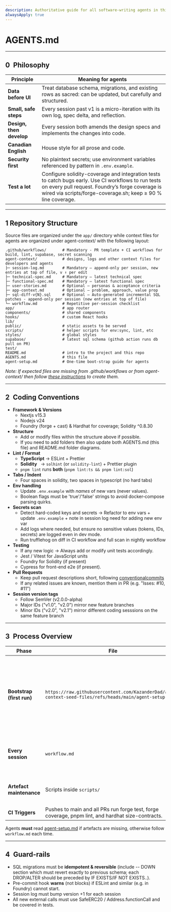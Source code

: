 ```yaml
---
description: Authoritative guide for all software-writing agents in this repository
alwaysApply: true
---
```


# AGENTS.md  
---

## 0 Philosophy

| Principle | Meaning for agents |
|-----------|-------------------|
| **Data before UI** | Treat database schema, migrations, and existing rows as sacred: can be updated, but carefully and structured. |
| **Small, safe steps** | Every session past v1 is a micro-iteration with its own log, spec delta, and reflection. |
| **Design, then develop** | Every session both amends the design specs and implements the changes into code. |
| **Canadian English** | House style for all prose and code. |
| **Security first** | No plaintext secrets; use environment variables referenced by pattern in `.env.example`. |
| **Test a lot** | Configure solidity-coverage and integration tests to catch bugs early. Use CI workflows to run tests on every pull request. Foundry’s forge coverage is wired via scripts/forge-coverage.sh; keep ≥ 90 % line coverage. |

---

## 1 Repository Structure
Source files are organized under the `app/` directory while context files for agents are organized under agent-context/ with the following layout:
```
.github/workflows/       # Mandatory - PR template + CI workflows for build, lint, supabase, secret scanning
agent-context/           # designs, logs and other context files for developers and agents
├─ session-log.md        # Mandatory – append-only per session, new entries at top of file, v ↑ per edit
├─ technical-spec.md     # Mandatory – latest technical spec
├─ functional-spec.md    # Mandatory – latest functional spec
├─ user-stories.md       # Optional – personas & acceptance criteria
├─ app-context.md        # Optional – problem, approach, value prop
├─ sql-diff-v{N}.sql     # Optional – Auto-generated incremental SQL patches - append-only per session (new entries at top of file)
└─ workflow.md           # Repetitive per-session checklist
app/                     # app router
components/              # shared components
hooks/                   # custom React hooks
lib/
public/                  # static assets to be served
scripts/                 # helper scripts for env:sync, lint, etc
styles/                  # global styles
supabase/                # latest sql schema (github action runs db pull on PR)
test/
README.md                # intro to the project and this repo
AGENTS.md                # this file
agent-setup.md           # One-time boot-strap guide for agents
```

*Note: If expected files are missing from .github/workflows or from agent-context/ then follow [these instructions](https://raw.githubusercontent.com/KazanderDad/agent-context-seed-files/refs/heads/main/agent-setup.md) to create them.*

---

## 2 Coding Conventions

* **Framework & Versions**
  * Nextjs v15.3
  * Nodejs v24
  * Foundry (forge + cast) & Hardhat for coverage; Solidity ^0.8.30
* **Structure**
  * Add or modify files within the structure above if possible.
  * If you need to add folders then also update both AGENTS.md (this file) and README.md folder diagrams.
* **Lint / Format**  
  * **TypeScript** → ESLint + Prettier  
  * **Solidity**   → `solhint` (or `solidity-lint`) + Prettier plugin  
  * `pnpm lint` runs **both** (`pnpm lint:ts && pnpm lint:sol`)
* **Tabs / Indent**
  * Four spaces in solidity, two spaces in typescript (no hard tabs)  
* **Env handling**
  * Update `.env.example` with *names* of new vars (never values).
  * Boolean flags must be 'true'/'false' strings to avoid docker‑compose parsing quirks. 
* **Secrets scan**
  * Detect hard-coded keys and secrets → Refactor to env vars + update `.env.example` + note in session log need for adding new env var
  * Add logs where needed, but ensure no sensitive values (tokens, IDs, secrets) are logged even in dev mode.  
  * Run trufflehog on diff in CI workflow and full scan in nightly workflow
* **Testing**
  * If any new logic →  Always add or modify unit tests accordingly.  
  * Jest / Vitest for JavaScript units
  * Foundry for Solidity (if present)
  * Cypress for front-end e2e (if present).
* **Pull Requests**
  * Keep pull request descriptions short, following [conventionalcommits](https://www.conventionalcommits.org/en/v1.0.0/)
  * If any related issues are known, mention them in PR (e.g. "Isses: #10, #11")
* **Session version tags**
  * Follow SemVer (v2.0.0-alpha)
  * Major IDs ("v1.0", "v2.0") mirror new feature branches
  * Minor IDs ("v2.0", "v2.1") mirror different coding sesssions on the same feature branch

---

## 3 Process Overview

| Phase | File | Detail |
|-------|------|--------|
| **Bootstrap (first run)** | `https://raw.githubusercontent.com/KazanderDad/agent-context-seed-files/refs/heads/main/agent-setup.md` | Creates folders, Husky hooks, CI scaffold, etc. Installs git-moji-cli for commit emojis (optional). |
| **Every session** | `workflow.md` | Mandatory checklist (log, spec update(s), code, summary). |
| **Artefact maintenance** | Scripts inside `scripts/` | `env-sync.ts`, `spec-lint.ts`, etc. |
| **CI Triggers** | Pushes to main and all PRs run forge test, forge coverage, pnpm lint, and hardhat size-contracts. |

Agents **must** read [agent-setup.md](https://raw.githubusercontent.com/KazanderDad/agent-context-seed-files/refs/heads/main/agent-setup.md) if artefacts are missing, otherwise follow `workflow.md` each time.

---

## 4 Guard-rails

* SQL migrations must be **idempotent & reversible** (include -- DOWN section which must revert exactly to previous schema; each DROP/ALTER should be preceded by IF EXISTS/IF NOT EXISTS..).
* Pre-commit hook **warns** (not blocks) if ESLint and similar (e.g. in Foundry) cannot start.
* Session log must bump version +1 for each session
* All new external calls must use SafeERC20 / Address.functionCall and be covered in tests.
